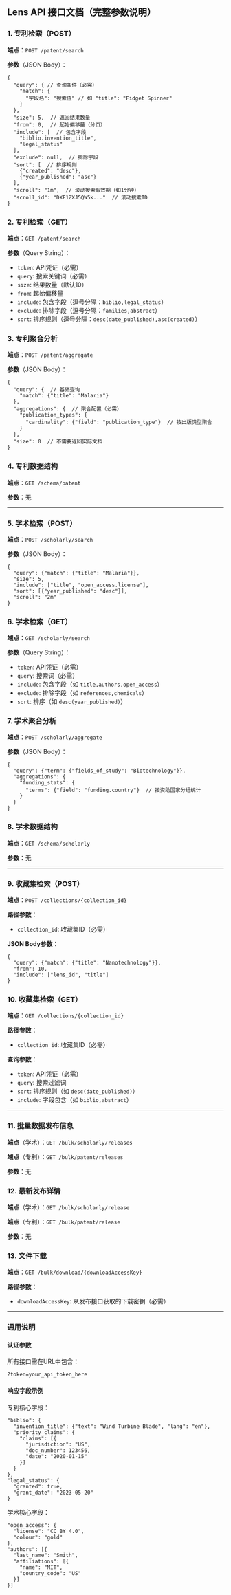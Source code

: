 ## Lens API 接口文档（完整参数说明）

### 1. 专利检索（POST）

**端点**：`POST /patent/search`

**参数**（JSON Body）：

```
{
  "query": { // 查询条件（必需）
    "match": {
      "字段名": "搜索值" // 如 "title": "Fidget Spinner"
    }
  },
  "size": 5,  // 返回结果数量
  "from": 0,  // 起始偏移量（分页）
  "include": [  // 包含字段
    "biblio.invention_title",
    "legal_status"
  ],
  "exclude": null,  // 排除字段
  "sort": [  // 排序规则
    {"created": "desc"},
    {"year_published": "asc"}
  ],
  "scroll": "1m",  // 滚动搜索有效期（如1分钟）
  "scroll_id": "DXF1ZXJ5QW5k..."  // 滚动搜索ID
}
```

### 2. 专利检索（GET）

**端点**：`GET /patent/search`

**参数**（Query String）：

- `token`: API凭证（必需）
- `query`: 搜索关键词（必需）
- `size`: 结果数量（默认10）
- `from`: 起始偏移量
- `include`: 包含字段（逗号分隔：`biblio,legal_status`）
- `exclude`: 排除字段（逗号分隔：`families,abstract`）
- `sort`: 排序规则（逗号分隔：`desc(date_published),asc(created)`）

### 3. 专利聚合分析

**端点**：`POST /patent/aggregate`

**参数**（JSON Body）：

```
{
  "query": {  // 基础查询
    "match": {"title": "Malaria"}
  },
  "aggregations": {  // 聚合配置（必需）
    "publication_types": {
      "cardinality": {"field": "publication_type"}  // 按出版类型聚合
    }
  },
  "size": 0  // 不需要返回实际文档
}
```

### 4. 专利数据结构

**端点**：`GET /schema/patent`

**参数**：无

------

### 5. 学术检索（POST）

**端点**：`POST /scholarly/search`

**参数**（JSON Body）：

```
{
  "query": {"match": {"title": "Malaria"}},
  "size": 5,
  "include": ["title", "open_access.license"],
  "sort": [{"year_published": "desc"}],
  "scroll": "2m"
}
```

### 6. 学术检索（GET）

**端点**：`GET /scholarly/search`

**参数**（Query String）：

- `token`: API凭证（必需）
- `query`: 搜索词（必需）
- `include`: 包含字段（如 `title,authors,open_access`）
- `exclude`: 排除字段（如 `references,chemicals`）
- `sort`: 排序（如 `desc(year_published)`）

### 7. 学术聚合分析

**端点**：`POST /scholarly/aggregate`

**参数**（JSON Body）：

```
{
  "query": {"term": {"fields_of_study": "Biotechnology"}},
  "aggregations": {
    "funding_stats": {
      "terms": {"field": "funding.country"}  // 按资助国家分组统计
    }
  }
}
```

### 8. 学术数据结构

**端点**：`GET /schema/scholarly`

**参数**：无

------

### 9. 收藏集检索（POST）

**端点**：`POST /collections/{collection_id}`

**路径参数**：

- `collection_id`: 收藏集ID（必需）

**JSON Body参数**：

```
{
  "query": {"match": {"title": "Nanotechnology"}},
  "from": 10,
  "include": ["lens_id", "title"]
}
```

### 10. 收藏集检索（GET）

**端点**：`GET /collections/{collection_id}`

**路径参数**：

- `collection_id`: 收藏集ID（必需）

**查询参数**：

- `token`: API凭证（必需）
- `query`: 搜索过滤词
- `sort`: 排序规则（如 `desc(date_published)`）
- `include`: 字段包含（如 `biblio,abstract`）

------

### 11. 批量数据发布信息

**端点**（学术）：`GET /bulk/scholarly/releases`

**端点**（专利）：`GET /bulk/patent/releases`

**参数**：无

### 12. 最新发布详情

**端点**（学术）：`GET /bulk/scholarly/release`

**端点**（专利）：`GET /bulk/patent/release`

**参数**：无

### 13. 文件下载

**端点**：`GET /bulk/download/{downloadAccessKey}`

**路径参数**：

- `downloadAccessKey`: 从发布接口获取的下载密钥（必需）

------

### 通用说明

#### 认证参数

所有接口需在URL中包含：

```
?token=your_api_token_here
```

#### 响应字段示例

专利核心字段：

```
"biblio": {
  "invention_title": {"text": "Wind Turbine Blade", "lang": "en"},
  "priority_claims": {
    "claims": [{
      "jurisdiction": "US",
      "doc_number": 123456,
      "date": "2020-01-15"
    }]
  }
},
"legal_status": {
  "granted": true,
  "grant_date": "2023-05-20"
}
```

学术核心字段：

```
"open_access": {
  "license": "CC BY 4.0",
  "colour": "gold"
},
"authors": [{
  "last_name": "Smith",
  "affiliations": [{
    "name": "MIT",
    "country_code": "US"
  }]
}]
```
